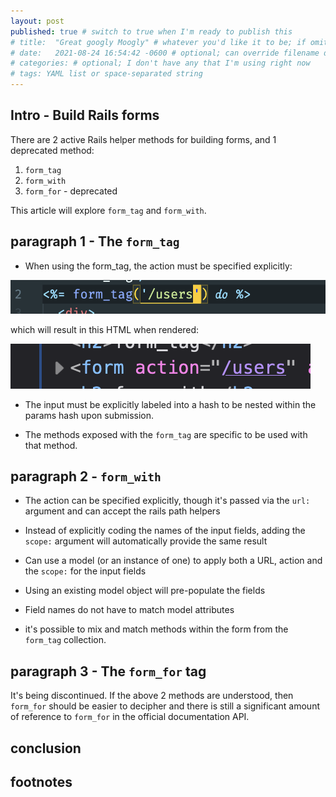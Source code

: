 ```yaml
---
layout: post
published: true # switch to true when I'm ready to publish this
# title:  "Great googly Moogly" # whatever you'd like it to be; if omitted will default to file name title
# date:   2021-08-24 16:54:42 -0600 # optional; can override filename date to re-order articles; but it must contain all those different parts; -0600 is MST
# categories: # optional; I don't have any that I'm using right now
# tags: YAML list or space-separated string
---
```


## Intro - Build Rails forms

There are 2 active Rails helper methods for building forms, and 1 deprecated method:

1. `form_tag`
3. `form_with`
2. `form_for` - deprecated

This article will explore `form_tag` and `form_with`.

## paragraph 1 - The `form_tag`

* When using the form_tag, the action must be specified explicitly:

![action specified explicitly](/assets/images/code_photos/screen_shot1.png)

which will result in this HTML when rendered:

![HTML rendered code](/assets/images/code_photos/form_action_users.png)

* The input must be explicitly labeled into a hash to be nested within the params hash upon submission. 


* The methods exposed with the `form_tag` are specific to be used with that method. 

## paragraph 2 - `form_with`

* The action can be specified explicitly, though it's passed via the `url:` argument and can accept the rails path helpers

* Instead of explicitly coding the names of the input fields, adding the `scope:` argument will automatically provide the same result

* Can use a model (or an instance of one) to apply both a URL, action and the `scope:` for the input fields

* Using an existing model object will pre-populate the fields

* Field names do not have to match model attributes

* it's possible to mix and match methods within the form from the `form_tag` collection. 


## paragraph 3 - The `form_for` tag

It's being discontinued. If the above 2 methods are understood, then `form_for` should be easier to decipher and there is still a significant amount of reference to `form_for` in the official documentation API. 

## conclusion

## footnotes


